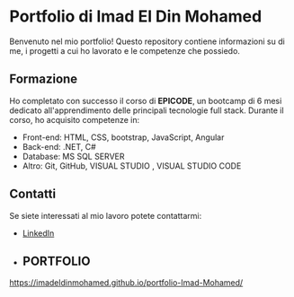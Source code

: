 # Portfolio di Imad El Din Mohamed

Benvenuto nel mio portfolio! Questo repository contiene informazioni su di me, i progetti a cui ho lavorato e le competenze che possiedo.

## Formazione
Ho completato con successo il corso di **EPICODE**, un bootcamp di 6 mesi dedicato all'apprendimento delle principali tecnologie full stack. Durante il corso, ho acquisito competenze  in:

- Front-end: HTML, CSS, bootstrap, JavaScript, Angular
- Back-end: .NET, C#
- Database: MS SQL SERVER 
- Altro: Git, GitHub, VISUAL STUDIO , VISUAL STUDIO CODE

## Contatti
Se siete interessati al mio lavoro potete contattarmi:

- [LinkedIn](https://www.linkedin.com/in/imad-el-din-mohamed-full-stack-developer/)

- ## PORTFOLIO
https://imadeldinmohamed.github.io/portfolio-Imad-Mohamed/

